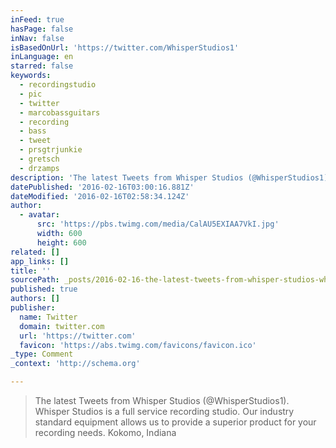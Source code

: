 ```yaml
---
inFeed: true
hasPage: false
inNav: false
isBasedOnUrl: 'https://twitter.com/WhisperStudios1'
inLanguage: en
starred: false
keywords:
  - recordingstudio
  - pic
  - twitter
  - marcobassguitars
  - recording
  - bass
  - tweet
  - prsgtrjunkie
  - gretsch
  - drzamps
description: 'The latest Tweets from Whisper Studios (@WhisperStudios1). Whisper Studios is a full service recording studio. Our industry standard equipment allows us to provide a superior product for your recording needs. Kokomo, Indiana'
datePublished: '2016-02-16T03:00:16.881Z'
dateModified: '2016-02-16T02:58:34.124Z'
author:
  - avatar:
      src: 'https://pbs.twimg.com/media/CalAU5EXIAA7VkI.jpg'
      width: 600
      height: 600
related: []
app_links: []
title: ''
sourcePath: _posts/2016-02-16-the-latest-tweets-from-whisper-studios-whisperstudios1-w.md
published: true
authors: []
publisher:
  name: Twitter
  domain: twitter.com
  url: 'https://twitter.com'
  favicon: 'https://abs.twimg.com/favicons/favicon.ico'
_type: Comment
_context: 'http://schema.org'

---
```

> The latest Tweets from Whisper Studios &lpar;&commat;WhisperStudios1&rpar;&period; Whisper Studios is a full service recording studio&period; Our industry standard equipment allows us to provide a superior product for your recording needs&period; Kokomo&comma; Indiana